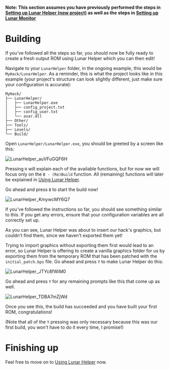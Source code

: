 **Note: This section assumes you have previously performed the steps in [Setting up Lunar Helper (new project)](Setting-up-Lunar-Helper-(new-project)) as well as the steps in [Setting up Lunar Monitor](Setting-up-Lunar-Monitor)**

# Building

If you've followed all the steps so far, you should now be fully ready to create a fresh output ROM using Lunar Helper which you can then edit!

Navigate to your `LunarHelper` folder, in the ongoing example, this would be `MyHack/LunarHelper`. As a reminder, this is what the project looks like in this example (your project's structure can look slightly different, just make sure your configuration is accurate):

```
MyHack/
├── LunarHelper/
│   ├── LunarHelper.exe
│   ├── config_project.txt
│   ├── config_user.txt
│   └── asar.dll
├── Other/
├── Tools/
├── Levels/
└── Build/
```

Open `LunarHelper/LunarHelper.exe`, you should be greeted by a screen like this:

![LunarHelper_auVFuGQF6H](https://user-images.githubusercontent.com/8695490/209853506-e5836738-571c-41b0-81a5-f942ad630735.png)

Pressing `H` will explain each of the available functions, but for now we will focus only on the `B - (Re)Build` function. All (remaining) functions will later be explained in [Using Lunar Helper](Using-Lunar-Helper).

Go ahead and press `B` to start the build now!

![LunarHelper_KmywcMY6Q7](https://user-images.githubusercontent.com/8695490/200652903-aed1ec2e-0b84-4c7b-86a3-b4a0d64c1767.png)

If you've followed the instructions so far, you should see something similar to this. If you get any errors, ensure that your configuration variables are all correctly set up.

As you can see, Lunar Helper was about to insert our hack's graphics, but couldn't find them, since we haven't exported them yet!

Trying to import graphics without exporting them first would lead to an error, so Lunar Helper is offering to create a vanilla graphics folder for us by exporting them from the temporary ROM that has been patched with the `initial_patch.bps` file. Go ahead and press `Y` to make Lunar Helper do this:

![LunarHelper_JTYc8fWiM0](https://user-images.githubusercontent.com/8695490/200652926-feb5c368-457e-4d88-b1de-4420d4cbd3fd.png)

Go ahead and press `Y` for any remaining prompts like this that come up as well.

![LunarHelper_TDBA7mZjWd](https://user-images.githubusercontent.com/8695490/200652939-526f3f23-760f-44d9-b936-7470d91d6db3.png)

Once you see this, the build has succeeded and you have built your first ROM, congratulations!

(Note that all of the `Y` pressing was only necessary because this was our first build, you won't have to do it every time, I promise!)

# Finishing up

Feel free to move on to [Using Lunar Helper](Using-Lunar-Helper) now.